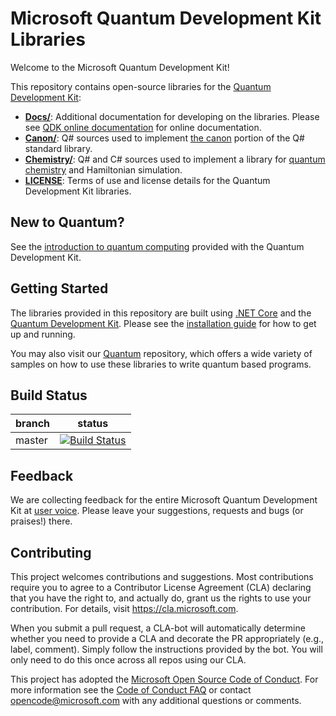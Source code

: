 # Microsoft Quantum Development Kit Libraries #

Welcome to the Microsoft Quantum Development Kit!

This repository contains open-source libraries for the [Quantum Development Kit](https://docs.microsoft.com/en-us/quantum/?view=qsharp-preview):

- **[Docs/](./Docs)**: Additional documentation for developing on the libraries. Please see [QDK online documentation](https://docs.microsoft.com/quantum/) for online documentation.
- **[Canon/](./Canon)**: Q# sources used to implement [the canon](https://docs.microsoft.com/quantum/libraries/intro) portion of the Q# standard library.
- **[Chemistry/](./Chemistry)**: Q# and C# sources used to implement a library for [quantum chemistry](https://docs.microsoft.com/quantum/libraries/chemistry) and Hamiltonian simulation.
- **[LICENSE](./LICENSE.txt)**: Terms of use and license details for the Quantum Development Kit libraries.

## New to Quantum? ##

See the [introduction to quantum computing](https://docs.microsoft.com/quantum/quantum-concepts-1-intro) provided with the Quantum Development Kit.

## Getting Started ##

The libraries provided in this repository are built using [.NET Core](https://docs.microsoft.com/en-us/dotnet/core/) and the
[Quantum Development Kit](https://docs.microsoft.com/en-us/quantum/?view=qsharp-preview).
Please see the [installation guide](https://docs.microsoft.com/quantum/quantum-installconfig) for how to get up and running.

You may also visit our [Quantum](https://github.com/Microsoft/Quantum) repository, which offers a wide variety
of samples on how to use these libraries to write quantum based programs.

## Build Status ##

| branch | status    |
|--------|-----------|
| master | [![Build Status](https://quarcsw.visualstudio.com/Libraries/_apis/build/status/Github/Libraries%20(GitHub))](https://quarcsw.visualstudio.com/Libraries/_build/latest?definitionId=62) |


## Feedback ##

We are collecting feedback for the entire Microsoft Quantum Development Kit
at [user voice](https://quantum.uservoice.com/). Please leave your suggestions,
requests and bugs (or praises!) there.


## Contributing ##

This project welcomes contributions and suggestions.  Most contributions require you to agree to a
Contributor License Agreement (CLA) declaring that you have the right to, and actually do, grant us
the rights to use your contribution. For details, visit https://cla.microsoft.com.

When you submit a pull request, a CLA-bot will automatically determine whether you need to provide
a CLA and decorate the PR appropriately (e.g., label, comment). Simply follow the instructions
provided by the bot. You will only need to do this once across all repos using our CLA.

This project has adopted the [Microsoft Open Source Code of Conduct](https://opensource.microsoft.com/codeofconduct/).
For more information see the [Code of Conduct FAQ](https://opensource.microsoft.com/codeofconduct/faq/) or
contact [opencode@microsoft.com](mailto:opencode@microsoft.com) with any additional questions or comments.
